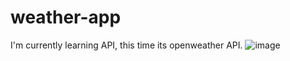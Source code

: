 # weather-app
I'm currently learning API, this time its openweather API.
![image](https://user-images.githubusercontent.com/92310223/228580372-f01e60d8-293e-4e22-8d65-5d3b426b942a.png)
